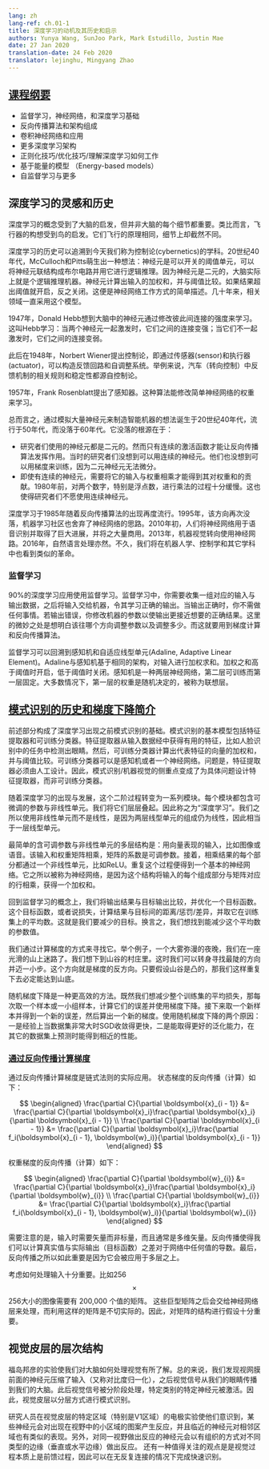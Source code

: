 ```yaml
---
lang: zh
lang-ref: ch.01-1
title: 深度学习的动机及其历史和启示
authors: Yunya Wang, SunJoo Park, Mark Estudillo, Justin Mae
date: 27 Jan 2020
translation-date: 24 Feb 2020
translator: lejinghu, Mingyang Zhao
---
```


## [课程纲要](https://www.youtube.com/watch?v=0bMe_vCZo30&t=217s)

- 监督学习，神经网络，和深度学习基础
- 反向传播算法和架构组成
- 卷积神经网络和应用
- 更多深度学习架构
- 正则化技巧/优化技巧/理解深度学习如何工作
- 基于能量的模型 （Energy-based models）
- 自监督学习与更多


## 深度学习的灵感和历史

深度学习的概念受到了大脑的启发，但并非大脑的每个细节都重要。类比而言，飞行器的构想受到鸟的启发。它们飞行的原理相同，细节上却截然不同。

深度学习的历史可以追溯到今天我们称为控制论(cybernetics)的学科。20世纪40年代，McCulloch和Pitts萌生出一种想法：神经元是可以开关的阈值单元，可以将神经元联结构成布尔电路并用它进行逻辑推理。因为神经元是二元的，大脑实际上就是个逻辑推理机器。神经元计算出输入的加权和，并与阈值比较。如果结果超出阈值就开启，反之关闭。这便是神经网络工作方式的简单描述。几十年来，相关领域一直采用这个模型。

1947年，Donald Hebb想到大脑中的神经元通过修改彼此间连接的强度来学习。这叫Hebb学习：当两个神经元一起激发时，它们之间的连接变强；当它们不一起激发时，它们之间的连接变弱。

此后在1948年，Norbert Wiener提出控制论，即通过传感器(sensor)和执行器(actuator)，可以构造反馈回路和自调整系统。举例来说，汽车（转向控制）中反馈机制的相关规则和稳定性都源自控制论。

1957年，Frank Rosenblatt提出了感知器。这种算法能修改简单神经网络的权重来学习。

总而言之，通过模拟大量神经元来制造智能机器的想法诞生于20世纪40年代，流行于50年代，而没落于60年代。它没落的根源在于：

- 研究者们使用的神经元都是二元的。然而只有连续的激活函数才能让反向传播算法发挥作用。当时的研究者们没想到可以用连续的神经元。他们也没想到可以用梯度来训练，因为二元神经元无法微分。
- 即使有连续的神经元，需要将它的输入与权重相乘才能得到其对权重和的贡献。1980年前，对两个数字，特别是浮点数，进行乘法的过程十分缓慢。这也使得研究者们不愿使用连续神经元。

深度学习于1985年随着反向传播算法的出现再度流行。1995年，该方向再次没落，机器学习社区也舍弃了神经网络的思路。2010年初，人们将神经网络用于语音识别并取得了巨大进展，并将之大量商用。2013年，机器视觉转向使用神经网路。2016年，自然语言处理亦然。不久，我们将在机器人学、控制学和其它学科中也看到类似的革命。


### 监督学习

$90\%$的深度学习应用使用监督学习。监督学习中，你需要收集一组对应的输入与输出数据，之后将输入交给机器，令其学习正确的输出。当输出正确时，你不需做任何事情。若输出错误，你修改机器的参数以使输出更接近想要的正确结果。这里的微妙之处是想明白该往哪个方向调整参数以及调整多少。而这就要用到梯度计算和反向传播算法。

监督学习可以回溯到感知机和自适应线型单元(Adaline, Adaptive Linear Element)。Adaline与感知机基于相同的架构，对输入进行加权求和。加权之和高于阈值时开启，低于阈值时关闭。感知机是一种两层神经网络，第二层可训练而第一层固定。大多数情况下，第一层的权重是随机决定的，被称为联想层。


## [模式识别的历史和梯度下降简介](https://www.youtube.com/watch?v=0bMe_vCZo30&t=1461s)

前述部分构成了深度学习出现之前模式识别的基础。模式识别的基本模型包括特征提取器和可训练分类器。特征提取器从输入数据经中获得有用的特征，比如人脸识别中的任务中检测出眼睛。然后，可训练分类器计算出代表特征的向量的加权和，并与阈值比较。可训练分类器可以是感知机或者一个神经网络。问题是，特征提取器必须由人工设计。因此，模式识别/机器视觉的侧重点变成了为具体问题设计特征提取器，而非可训练分类器。

随着深度学习的出现与发展，这个二阶过程转变为一系列模块。每个模块都包含可微调的参数与非线性单元。我们将它们层层叠起。因此称之为“深度学习”。我们之所以使用非线性单元而不是线性，是因为两层线型单元的组成仍为线性，因此相当于一层线型单元。

最简单的含可调参数与非线性单元的多层结构是：用向量表现的输入，比如图像或语音。该输入和权重矩阵相乘，矩阵的系数是可调参数。接着，相乘结果的每个部分都通过一个非线性单元，比如ReLU。重复这个过程便得到一个基本的神经网络。它之所以被称为神经网络，是因为这个结构将输入的每个组成部分与矩阵对应的行相乘，获得一个加权和。

回到监督学习的概念上，我们将输出结果与目标输出比较，并优化一个目标函数。这个目标函数，或者说损失，计算结果与目标间的距离/惩罚/差异，并取它在训练集上的平均数。这就是我们要减少的目标。换言之，我们想找到能减少这个平均数的参数值。

我们通过计算梯度的方式来寻找它。举个例子，一个大雾弥漫的夜晚，我们在一座光滑的山上迷路了。我们想下到山谷的村庄里。这时我们可以转身寻找最陡的方向并迈一小步。这个方向就是梯度的反方向。只要假设山谷是凸的，那我们这样重复下去必定能达到山底。

随机梯度下降是一种更高效的方法。既然我们想减少整个训练集的平均损失，那每次取一个样本或一小组样本，计算它们的误差并使用梯度下降。接下来取一个新样本并得到一个新的误差，然后算出一个新的梯度。使用随机梯度下降的两个原因：一是经验上当数据集非常大时SGD收敛得更快，二是能取得更好的泛化能力，在其它的数据集上预测时能得到相近的性能。


### [通过反向传播计算梯度](https://www.youtube.com/watch?v=0bMe_vCZo30&t=2336s)

通过反向传播计算梯度是链式法则的实际应用。 状态梯度的反向传播（计算）如下：

$$
\begin{aligned}
\frac{\partial C}{\partial \boldsymbol{x}_{i - 1}} &= \frac{\partial C}{\partial \boldsymbol{x}_i}\frac{\partial \boldsymbol{x}_i}{\partial \boldsymbol{x}_{i - 1}} \\
\frac{\partial C}{\partial \boldsymbol{x}_{i - 1}} &= \frac{\partial C}{\partial \boldsymbol{x}_i}\frac{\partial f_i(\boldsymbol{x}_{i - 1}, \boldsymbol{w}_i)}{\partial \boldsymbol{x}_{i - 1}}
\end{aligned}
$$

权重梯度的反向传播（计算）如下：

$$
\begin{aligned}
\frac{\partial C}{\partial \boldsymbol{w}_{i}} &= \frac{\partial C}{\partial \boldsymbol{x}_i}\frac{\partial \boldsymbol{x}_i}{\partial \boldsymbol{w}_{i}} \\
\frac{\partial C}{\partial \boldsymbol{w}_{i}} &= \frac{\partial C}{\partial \boldsymbol{x}_i}\frac{\partial f_i(\boldsymbol{x}_{i - 1}, \boldsymbol{w}_i)}{\partial \boldsymbol{w}_{i}}
\end{aligned}
$$

需要注意的是，输入时需要矢量而非标量，而且通常是多维矢量。反向传播使得我们可以计算真实值与实际输出（目标函数）之差对于网络中任何值的导数。最后，反向传播之所以如此重要是因为它会被应用于多层之上。

考虑如何处理输入十分重要。比如256$$\times$$256大小的图像需要有 200,000 个值的矩阵。 这些巨型矩阵之后会交给神经网络层来处理，而利用这样的矩阵是不切实际的。因此，对矩阵的结构进行假设十分重要。


## 视觉皮层的层次结构

福岛邦彦的实验使我们对大脑如何处理视觉有所了解。总的来说，我们发现视网膜前面的神经元压缩了输入（又称对比度归一化），之后视觉信号从我们的眼睛传播到我们的大脑。此后视觉信号被分阶段处理，特定类别的特定神经元被激活。因此，视觉皮层以分层方式进行模式识别。

研究人员在视觉皮层的特定区域（特别是V1区域）的电极实验使他们意识到，某些神经元会对出现在视野中的小区域的图案产生反应，并且临近的神经元对相邻区域也有类似的表现。另外，对同一视野做出反应的神经元会以有组织的方式对不同类型的边缘（垂直或水平边缘）做出反应。
还有一种值得关注的观点是是视觉过程本质上是前馈过程，因此可以在无反复连接的情况下完成快速识别。
